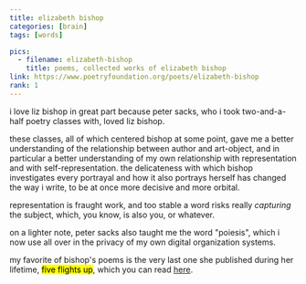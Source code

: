 ```yaml
---
title: elizabeth bishop
categories: [brain]
tags: [words]

pics:
  - filename: elizabeth-bishop
    title: poems, collected works of elizabeth bishop
link: https://www.poetryfoundation.org/poets/elizabeth-bishop
rank: 1
---
```


i love liz bishop in great part because peter sacks, who i took two-and-a-half
poetry classes with, loved liz bishop.

these classes, all of which centered bishop at some point, gave me a better
understanding of the relationship between author and art-object, and in
particular a better understanding of my own relationship with representation
and with self-representation.  the delicateness with which bishop investigates
every portrayal and how it also portrays herself has changed the way i write,
to be at once more decisive and more orbital.

representation is fraught work, and too stable a word risks really _capturing_
the subject, which, you know, is also you, or whatever.

on a lighter note, peter sacks also taught me the word "poiesis", which i now
use all over in the privacy of my own digital organization systems.

my favorite of bishop's poems is the very last one she published during her
lifetime,  <mark>five flights up</mark>, which you can read [here][ffu].


[ffu]: https://fsgworkinprogress.com/2015/04/14/five-flights-up/
